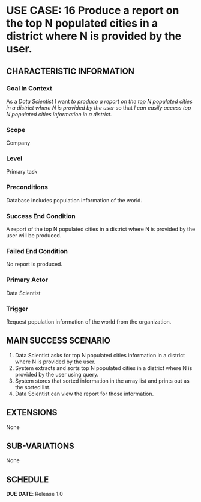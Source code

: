 # USE CASE: 16 Produce a report on the top N populated cities in a district where N is provided by the user.

## CHARACTERISTIC INFORMATION

### Goal in Context

As a *Data Scientist* I want *to produce a report on the top N populated cities in a district where N is provided by the user* so that *I can easily access top N populated cities information in a district.*

### Scope

Company

### Level

Primary task

### Preconditions

Database includes population information of the world.

### Success End Condition

A report of the top N populated cities in a district where N is provided by the user will be produced.

### Failed End Condition

No report is produced.

### Primary Actor

Data Scientist

### Trigger

Request population information of the world from the organization.

## MAIN SUCCESS SCENARIO

1. Data Scientist asks for top N populated cities information in a district where N is provided by the user.
2. System extracts and sorts top N populated cities in a district where N is provided by the user using query.
3. System stores that sorted information in the array list and prints out as the sorted list.
4. Data Scientist can view the report for those information.

## EXTENSIONS

None

## SUB-VARIATIONS

None

## SCHEDULE

**DUE DATE**: Release 1.0